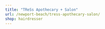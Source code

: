 ```yaml
---
title: "TReSs Apothecary + Salon"
url: /newport-beach/tress-apothecary-salon/
shop: hairdresser
---
```

